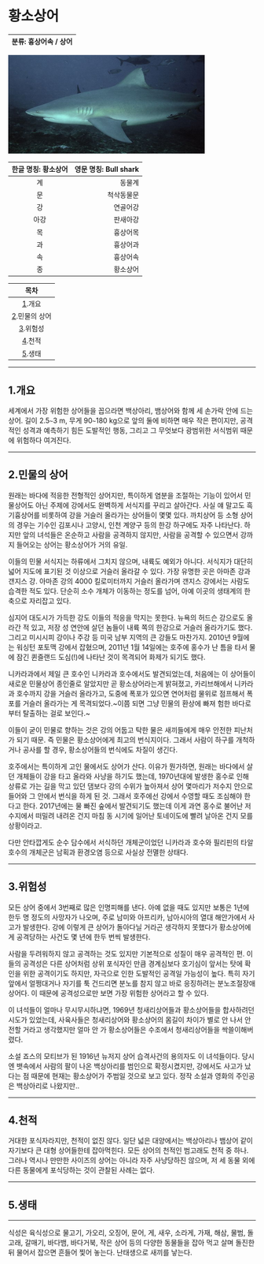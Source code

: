 황소상어
============
|분류: 흉상어속 / 상어|
|----------|

<img src="bs2.jpeg" width="400px" height="200px" title="bs"/>

|한글 명칭: 황소상어|영문 명칭: Bull shark|
|:----------------:|--------------------:|
|계|동물계|
|문|척삭동물문|
|강|연골어강|
|아강|판새아강|
|목|흉상어목|
|과|흉상어과|
|속|흉상어속|
|종|황소상어|

|목차|
|:--:|
|[1](#1.개요).개요|
|[2](#2.민물의-상어).민물의 상어|
|[3](#3.위험성).위험성|
|[4](#4.천적).천적|
|[5](#5.생태).생태|

----------------------------------------
## 1.개요

세계에서 가장 위험한 상어들을 꼽으라면 백상아리, 뱀상어와 함께 세 손가락 안에 드는 상어. 길이 2.5`~`3 m, 무게 90`~`180 kg으로 앞의 둘에 비하면 매우 작은 편이지만, 공격적인 성격과 예측하기 힘든 도발적인 행동, 그리고 그 무엇보다 광범위한 서식범위 때문에 위험하다 여겨진다.

----------------------------------------
## 2.민물의 상어

원래는 바다에 적응한 전형적인 상어지만, 특이하게 염분을 조절하는 기능이 있어서 민물상어도 아닌 주제에 강에서도 완벽하게 서식지를 꾸리고 살아간다. 사실 얘 말고도 흑기흉상어를 비롯하여 강을 거슬러 올라가는 상어들이 몇몇 있다. 까치상어 등 소형 상어의 경우는 기수인 김포시나 고양시, 인천 계양구 등의 한강 하구에도 자주 나타난다. 하지만 앞의 녀석들은 온순하고 사람을 공격하지 않지만, 사람을 공격할 수 있으면서 강까지 들어오는 상어는 황소상어가 거의 유일.

이들의 민물 서식지는 하류에서 그치지 않으며, 내륙도 예외가 아니다. 서식지가 대단히 넓어 지도에 표기된 것 이상으로 거슬러 올라갈 수 있다. 가장 유명한 곳은 아마존 강과 갠지스 강. 아마존 강의 4000 킬로미터까지 거슬러 올라가며 갠지스 강에서는 사람도 습격한 적도 있다. 단순히 소수 개체가 이동하는 정도를 넘어, 아예 이곳의 생태계의 한 축으로 자리잡고 있다.

심지어 대도시가 가득한 강도 이들의 적응을 막지는 못한다. 뉴욕의 허드슨 강으로도 올라간 적 있고, 저장 성 연안에 살던 놈들이 내륙 쪽의 한강으로 거슬러 올라가기도 했다. 그리고 미시시피 강이나 주강 등 미국 남부 지역의 큰 강들도 마찬가지. 2010년 9월에는 워싱턴 포토맥 강에서 잡혔으며, 2011년 1월 14일에는 호주에 홍수가 난 틈을 타서 물에 잠긴 퀸즐랜드 도심(!)에 나타난 것이 목격되어 화제가 되기도 했다.

니카라과에서 제일 큰 호수인 니카라과 호수에서도 발견되었는데, 처음에는 이 상어들이 새로운 민물상어 종인줄로 알았지만 곧 황소상어라는게 밝혀졌고, 카리브해에서 니카라과 호수까지 강을 거슬러 올라가고, 도중에 폭포가 있으면 연어처럼 물위로 점프해서 폭포를 거슬러 올라가는 게 목격되었다.~이쯤 되면 그냥 민물의 환상에 빠져 험한 바다로부터 탈출하는 걸로 보인다.~

이들이 굳이 민물로 향하는 것은 강의 어둡고 탁한 물은 새끼들에게 매우 안전한 피난처가 되기 때문. 즉 민물은 황소상어에게 최고의 번식지이다. 그래서 사람이 하구를 개척하거나 공사를 할 경우, 황소상어들의 번식에도 차질이 생긴다.

호주에서는 특이하게 고인 물에서도 상어가 산다. 이유가 뭔가하면, 원래는 바다에서 살던 개체들이 강을 타고 올라와 사냥을 하기도 했는데, 1970년대에 발생한 홍수로 인해 상류로 가는 길을 막고 있던 댐보다 강의 수위가 높아져서 상어 몇마리가 저수지 안으로 들어와 그 안에서 번식을 하게 된 것. 그래서 호주에선 강에서 수영할 때도 조심해야 한다고 한다. 2017년에는 물 빠진 숲에서 발견되기도 했는데 이게 과연 홍수로 불어난 저수지에서 떠밀려 내려온 건지 마침 동 시기에 일어난 토네이도에 빨려 날아온 건지 모를 상황이라고.

다만 안타깝게도 순수 담수에서 서식하던 개체군이었던 니카라과 호수와 필리핀의 타알 호수의 개체군은 남획과 환경오염 등으로 사실상 전멸한 상태다.

----------------------------------------
## 3.위험성

모든 상어 중에서 3번째로 많은 인명피해를 낸다. 아예 없을 때도 있지만 보통은 1년에 한두 명 정도의 사망자가 나오며, 주로 남미와 아프리카, 남아시아의 열대 해안가에서 사고가 발생한다. 강에 이렇게 큰 상어가 돌아다닐 거라곤 생각하지 못했다가 황소상어에게 공격당하는 사건도 몇 년에 한두 번씩 발생한다.

사람을 두려워하지 않고 공격하는 것도 있지만 기본적으로 성질이 매우 공격적인 편. 이들의 공격성은 다른 상어처럼 상위 포식자인 만큼 경계심보다 호기심이 앞서는 탓에 확인을 위한 공격이기도 하지만, 자극으로 인한 도발적인 공격일 가능성이 높다. 특히 자기 앞에서 얼쩡대거나 자기를 툭 건드리면 분노를 참지 않고 바로 응징하려는 분노조절장애 상어다. 이 때문에 공격성으로만 보면 가장 위험한 상어라고 할 수 있다.

이 녀석들이 얼마나 무시무시하냐면, 1969년 청새리상어들과 황소상어들을 합사하려던 시도가 있었는데, 사육사들은 청새리상어와 황소상어의 몸길이 차이가 별로 안 나서 안전할 거라고 생각했지만 얼마 안 가 황소상어들은 수조에서 청새리상어들을 싹쓸이해버렸다.

소설 죠스의 모티브가 된 1916년 뉴저지 상어 습격사건의 용의자도 이 녀석들이다. 당시엔 뱃속에서 사람의 팔이 나온 백상아리를 범인으로 확정시켰지만, 강에서도 사고가 났다는 점 때문에 현재는 황소상어가 주범일 것으로 보고 있다. 정작 소설과 영화의 주인공은 백상아리로 나왔지만..

----------------------------------------
## 4.천적

거대한 포식자라지만, 천적이 없진 않다. 일단 넓은 대양에서는 백상아리나 뱀상어 같이 자기보다 큰 대형 상어들한테 잡아먹힌다. 모든 상어의 천적인 범고래도 천적 중 하나. 그러나 역시나 만만한 사이즈의 상어는 아니라 자주 사냥당하진 않으며, 저 세 동물 외에 다른 동물에게 포식당하는 것이 관찰된 사례는 없다.

----------------------------------------
## 5.생태
----------------------------------------
식성은 육식성으로 물고기, 가오리, 오징어, 문어, 게, 새우, 소라게, 가재, 해삼, 물범, 돌고래, 갈매기, 바다뱀, 바다거북, 작은 상어 등의 다양한 동물들을 잡아 먹고 살며 돌진한 뒤 물어서 잡으면 흔들어 찣어 놓는다. 난태생으로 새끼를 낳는다.
